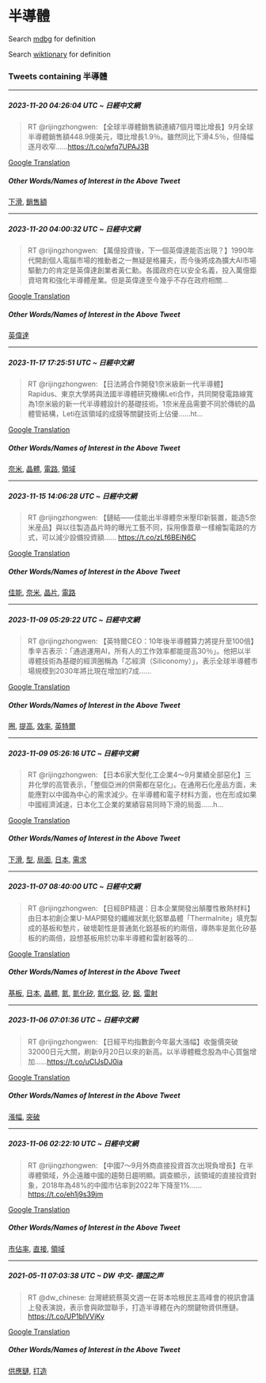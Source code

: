 # 半導體

Search [mdbg](https://www.mdbg.net/chinese/dictionary?page=worddict&wdrst=0&wdqb=半導體) for definition

Search [wiktionary](https://en.wiktionary.org/wiki/半導體) for definition

### Tweets containing 半導體

___
##### 2023-11-20 04:26:04 UTC ~ 日經中文網
> RT @rijingzhongwen: 【全球半導體銷售額連續7個月環比增長】9月全球半導體銷售額448.9億美元，環比增長1.9％。雖然同比下滑4.5％，但降幅逐月收窄……https://t.co/wfq7UPAJ3B

[Google Translation](https://translate.google.com/?hi=en&tab=TT&sl=zh-CN&tl=en&op=translate&text=RT+%40rijingzhongwen%3A+%E3%80%90%E5%85%A8%E7%90%83%E5%8D%8A%E5%B0%8E%E9%AB%94%E9%8A%B7%E5%94%AE%E9%A1%8D%E9%80%A3%E7%BA%8C7%E5%80%8B%E6%9C%88%E7%92%B0%E6%AF%94%E5%A2%9E%E9%95%B7%E3%80%919%E6%9C%88%E5%85%A8%E7%90%83%E5%8D%8A%E5%B0%8E%E9%AB%94%E9%8A%B7%E5%94%AE%E9%A1%8D448.9%E5%84%84%E7%BE%8E%E5%85%83%EF%BC%8C%E7%92%B0%E6%AF%94%E5%A2%9E%E9%95%B71.9%EF%BC%85%E3%80%82%E9%9B%96%E7%84%B6%E5%90%8C%E6%AF%94%E4%B8%8B%E6%BB%914.5%EF%BC%85%EF%BC%8C%E4%BD%86%E9%99%8D%E5%B9%85%E9%80%90%E6%9C%88%E6%94%B6%E7%AA%84%E2%80%A6%E2%80%A6https%3A%2F%2Ft.co%2Fwfq7UPAJ3B)
##### Other Words/Names of Interest in the Above Tweet
[下滑](下滑.md), [銷售額](銷售額.md)
___
##### 2023-11-20 04:00:32 UTC ~ 日經中文網
> RT @rijingzhongwen: 【萬億投資後，下一個英偉達能否出現？】1990年代開創個人電腦市場的推動者之一無疑是格羅夫，而今後將成為擴大AI市場驅動力的肯定是英偉達創業者黃仁勳。各國政府在以安全名義，投入萬億鉅資培育和強化半導體産業。但是英偉達至今幾乎不存在政府相關…

[Google Translation](https://translate.google.com/?hi=en&tab=TT&sl=zh-CN&tl=en&op=translate&text=RT+%40rijingzhongwen%3A+%E3%80%90%E8%90%AC%E5%84%84%E6%8A%95%E8%B3%87%E5%BE%8C%EF%BC%8C%E4%B8%8B%E4%B8%80%E5%80%8B%E8%8B%B1%E5%81%89%E9%81%94%E8%83%BD%E5%90%A6%E5%87%BA%E7%8F%BE%EF%BC%9F%E3%80%911990%E5%B9%B4%E4%BB%A3%E9%96%8B%E5%89%B5%E5%80%8B%E4%BA%BA%E9%9B%BB%E8%85%A6%E5%B8%82%E5%A0%B4%E7%9A%84%E6%8E%A8%E5%8B%95%E8%80%85%E4%B9%8B%E4%B8%80%E7%84%A1%E7%96%91%E6%98%AF%E6%A0%BC%E7%BE%85%E5%A4%AB%EF%BC%8C%E8%80%8C%E4%BB%8A%E5%BE%8C%E5%B0%87%E6%88%90%E7%82%BA%E6%93%B4%E5%A4%A7AI%E5%B8%82%E5%A0%B4%E9%A9%85%E5%8B%95%E5%8A%9B%E7%9A%84%E8%82%AF%E5%AE%9A%E6%98%AF%E8%8B%B1%E5%81%89%E9%81%94%E5%89%B5%E6%A5%AD%E8%80%85%E9%BB%83%E4%BB%81%E5%8B%B3%E3%80%82%E5%90%84%E5%9C%8B%E6%94%BF%E5%BA%9C%E5%9C%A8%E4%BB%A5%E5%AE%89%E5%85%A8%E5%90%8D%E7%BE%A9%EF%BC%8C%E6%8A%95%E5%85%A5%E8%90%AC%E5%84%84%E9%89%85%E8%B3%87%E5%9F%B9%E8%82%B2%E5%92%8C%E5%BC%B7%E5%8C%96%E5%8D%8A%E5%B0%8E%E9%AB%94%E7%94%A3%E6%A5%AD%E3%80%82%E4%BD%86%E6%98%AF%E8%8B%B1%E5%81%89%E9%81%94%E8%87%B3%E4%BB%8A%E5%B9%BE%E4%B9%8E%E4%B8%8D%E5%AD%98%E5%9C%A8%E6%94%BF%E5%BA%9C%E7%9B%B8%E9%97%9C%E2%80%A6)
##### Other Words/Names of Interest in the Above Tweet
[英偉達](英偉達.md)
___
##### 2023-11-17 17:25:51 UTC ~ 日經中文網
> RT @rijingzhongwen: 【日法將合作開發1奈米級新一代半導體】Rapidus、東京大學將與法國半導體研究機構Leti合作，共同開發電路線寬為1奈米級的新一代半導體設計的基礎技術。1奈米産品需要不同於傳統的晶體管結構，Leti在該領域的成膜等關鍵技術上佔優……ht…

[Google Translation](https://translate.google.com/?hi=en&tab=TT&sl=zh-CN&tl=en&op=translate&text=RT+%40rijingzhongwen%3A+%E3%80%90%E6%97%A5%E6%B3%95%E5%B0%87%E5%90%88%E4%BD%9C%E9%96%8B%E7%99%BC1%E5%A5%88%E7%B1%B3%E7%B4%9A%E6%96%B0%E4%B8%80%E4%BB%A3%E5%8D%8A%E5%B0%8E%E9%AB%94%E3%80%91Rapidus%E3%80%81%E6%9D%B1%E4%BA%AC%E5%A4%A7%E5%AD%B8%E5%B0%87%E8%88%87%E6%B3%95%E5%9C%8B%E5%8D%8A%E5%B0%8E%E9%AB%94%E7%A0%94%E7%A9%B6%E6%A9%9F%E6%A7%8BLeti%E5%90%88%E4%BD%9C%EF%BC%8C%E5%85%B1%E5%90%8C%E9%96%8B%E7%99%BC%E9%9B%BB%E8%B7%AF%E7%B7%9A%E5%AF%AC%E7%82%BA1%E5%A5%88%E7%B1%B3%E7%B4%9A%E7%9A%84%E6%96%B0%E4%B8%80%E4%BB%A3%E5%8D%8A%E5%B0%8E%E9%AB%94%E8%A8%AD%E8%A8%88%E7%9A%84%E5%9F%BA%E7%A4%8E%E6%8A%80%E8%A1%93%E3%80%821%E5%A5%88%E7%B1%B3%E7%94%A3%E5%93%81%E9%9C%80%E8%A6%81%E4%B8%8D%E5%90%8C%E6%96%BC%E5%82%B3%E7%B5%B1%E7%9A%84%E6%99%B6%E9%AB%94%E7%AE%A1%E7%B5%90%E6%A7%8B%EF%BC%8CLeti%E5%9C%A8%E8%A9%B2%E9%A0%98%E5%9F%9F%E7%9A%84%E6%88%90%E8%86%9C%E7%AD%89%E9%97%9C%E9%8D%B5%E6%8A%80%E8%A1%93%E4%B8%8A%E4%BD%94%E5%84%AA%E2%80%A6%E2%80%A6ht%E2%80%A6)
##### Other Words/Names of Interest in the Above Tweet
[奈米](奈米.md), [晶體](晶體.md), [電路](電路.md), [領域](領域.md)
___
##### 2023-11-15 14:06:28 UTC ~ 日經中文網
> RT @rijingzhongwen: 【鏈結——佳能出半導體奈米壓印新裝置，能造5奈米産品】與以往製造晶片時的曝光工藝不同，採用像蓋章一樣繪製電路的方式，可以減少設備投資額…… https://t.co/zLf6BEiN6C

[Google Translation](https://translate.google.com/?hi=en&tab=TT&sl=zh-CN&tl=en&op=translate&text=RT+%40rijingzhongwen%3A+%E3%80%90%E9%8F%88%E7%B5%90%E2%80%94%E2%80%94%E4%BD%B3%E8%83%BD%E5%87%BA%E5%8D%8A%E5%B0%8E%E9%AB%94%E5%A5%88%E7%B1%B3%E5%A3%93%E5%8D%B0%E6%96%B0%E8%A3%9D%E7%BD%AE%EF%BC%8C%E8%83%BD%E9%80%A05%E5%A5%88%E7%B1%B3%E7%94%A3%E5%93%81%E3%80%91%E8%88%87%E4%BB%A5%E5%BE%80%E8%A3%BD%E9%80%A0%E6%99%B6%E7%89%87%E6%99%82%E7%9A%84%E6%9B%9D%E5%85%89%E5%B7%A5%E8%97%9D%E4%B8%8D%E5%90%8C%EF%BC%8C%E6%8E%A1%E7%94%A8%E5%83%8F%E8%93%8B%E7%AB%A0%E4%B8%80%E6%A8%A3%E7%B9%AA%E8%A3%BD%E9%9B%BB%E8%B7%AF%E7%9A%84%E6%96%B9%E5%BC%8F%EF%BC%8C%E5%8F%AF%E4%BB%A5%E6%B8%9B%E5%B0%91%E8%A8%AD%E5%82%99%E6%8A%95%E8%B3%87%E9%A1%8D%E2%80%A6%E2%80%A6+https%3A%2F%2Ft.co%2FzLf6BEiN6C)
##### Other Words/Names of Interest in the Above Tweet
[佳能](佳能.md), [奈米](奈米.md), [晶片](晶片.md), [電路](電路.md)
___
##### 2023-11-09 05:29:22 UTC ~ 日經中文網
> RT @rijingzhongwen: 【英特爾CEO：10年後半導體算力將提升至100倍】季辛吉表示：「通過運用AI，所有人的工作效率都能提高30％」。他把以半導體技術為基礎的經濟圈稱為「芯經濟（Siliconomy）」，表示全球半導體市場規模到2030年將比現在增加約7成……

[Google Translation](https://translate.google.com/?hi=en&tab=TT&sl=zh-CN&tl=en&op=translate&text=RT+%40rijingzhongwen%3A+%E3%80%90%E8%8B%B1%E7%89%B9%E7%88%BECEO%EF%BC%9A10%E5%B9%B4%E5%BE%8C%E5%8D%8A%E5%B0%8E%E9%AB%94%E7%AE%97%E5%8A%9B%E5%B0%87%E6%8F%90%E5%8D%87%E8%87%B3100%E5%80%8D%E3%80%91%E5%AD%A3%E8%BE%9B%E5%90%89%E8%A1%A8%E7%A4%BA%EF%BC%9A%E3%80%8C%E9%80%9A%E9%81%8E%E9%81%8B%E7%94%A8AI%EF%BC%8C%E6%89%80%E6%9C%89%E4%BA%BA%E7%9A%84%E5%B7%A5%E4%BD%9C%E6%95%88%E7%8E%87%E9%83%BD%E8%83%BD%E6%8F%90%E9%AB%9830%EF%BC%85%E3%80%8D%E3%80%82%E4%BB%96%E6%8A%8A%E4%BB%A5%E5%8D%8A%E5%B0%8E%E9%AB%94%E6%8A%80%E8%A1%93%E7%82%BA%E5%9F%BA%E7%A4%8E%E7%9A%84%E7%B6%93%E6%BF%9F%E5%9C%88%E7%A8%B1%E7%82%BA%E3%80%8C%E8%8A%AF%E7%B6%93%E6%BF%9F%EF%BC%88Siliconomy%EF%BC%89%E3%80%8D%EF%BC%8C%E8%A1%A8%E7%A4%BA%E5%85%A8%E7%90%83%E5%8D%8A%E5%B0%8E%E9%AB%94%E5%B8%82%E5%A0%B4%E8%A6%8F%E6%A8%A1%E5%88%B02030%E5%B9%B4%E5%B0%87%E6%AF%94%E7%8F%BE%E5%9C%A8%E5%A2%9E%E5%8A%A0%E7%B4%847%E6%88%90%E2%80%A6%E2%80%A6)
##### Other Words/Names of Interest in the Above Tweet
[圈](圈.md), [提高](提高.md), [效率](效率.md), [英特爾](英特爾.md)
___
##### 2023-11-09 05:26:16 UTC ~ 日經中文網
> RT @rijingzhongwen: 【日本6家大型化工企業4～9月業績全部惡化】三井化學的高管表示，「整個亞洲的供需都在惡化」。在通用石化産品方面，未能應對以中國為中心的需求減少。在半導體和電子材料方面，也在形成如果中國經濟減速，日本化工企業的業績容易同時下滑的局面……h…

[Google Translation](https://translate.google.com/?hi=en&tab=TT&sl=zh-CN&tl=en&op=translate&text=RT+%40rijingzhongwen%3A+%E3%80%90%E6%97%A5%E6%9C%AC6%E5%AE%B6%E5%A4%A7%E5%9E%8B%E5%8C%96%E5%B7%A5%E4%BC%81%E6%A5%AD4%EF%BD%9E9%E6%9C%88%E6%A5%AD%E7%B8%BE%E5%85%A8%E9%83%A8%E6%83%A1%E5%8C%96%E3%80%91%E4%B8%89%E4%BA%95%E5%8C%96%E5%AD%B8%E7%9A%84%E9%AB%98%E7%AE%A1%E8%A1%A8%E7%A4%BA%EF%BC%8C%E3%80%8C%E6%95%B4%E5%80%8B%E4%BA%9E%E6%B4%B2%E7%9A%84%E4%BE%9B%E9%9C%80%E9%83%BD%E5%9C%A8%E6%83%A1%E5%8C%96%E3%80%8D%E3%80%82%E5%9C%A8%E9%80%9A%E7%94%A8%E7%9F%B3%E5%8C%96%E7%94%A3%E5%93%81%E6%96%B9%E9%9D%A2%EF%BC%8C%E6%9C%AA%E8%83%BD%E6%87%89%E5%B0%8D%E4%BB%A5%E4%B8%AD%E5%9C%8B%E7%82%BA%E4%B8%AD%E5%BF%83%E7%9A%84%E9%9C%80%E6%B1%82%E6%B8%9B%E5%B0%91%E3%80%82%E5%9C%A8%E5%8D%8A%E5%B0%8E%E9%AB%94%E5%92%8C%E9%9B%BB%E5%AD%90%E6%9D%90%E6%96%99%E6%96%B9%E9%9D%A2%EF%BC%8C%E4%B9%9F%E5%9C%A8%E5%BD%A2%E6%88%90%E5%A6%82%E6%9E%9C%E4%B8%AD%E5%9C%8B%E7%B6%93%E6%BF%9F%E6%B8%9B%E9%80%9F%EF%BC%8C%E6%97%A5%E6%9C%AC%E5%8C%96%E5%B7%A5%E4%BC%81%E6%A5%AD%E7%9A%84%E6%A5%AD%E7%B8%BE%E5%AE%B9%E6%98%93%E5%90%8C%E6%99%82%E4%B8%8B%E6%BB%91%E7%9A%84%E5%B1%80%E9%9D%A2%E2%80%A6%E2%80%A6h%E2%80%A6)
##### Other Words/Names of Interest in the Above Tweet
[下滑](下滑.md), [型](型.md), [局面](局面.md), [日本](日本.md), [需求](需求.md)
___
##### 2023-11-07 08:40:00 UTC ~ 日經中文網
> RT @rijingzhongwen: 【日經BP精選：日本企業開發出顛覆性散熱材料】由日本初創企業U-MAP開發的纖維狀氮化鋁單晶體「Thermalnite」填充製成的基板和墊片，破壞韌性是普通氮化鋁基板的約兩倍，導熱率是氮化矽基板的約兩倍，設想基板用於功率半導體和雷射器等的…

[Google Translation](https://translate.google.com/?hi=en&tab=TT&sl=zh-CN&tl=en&op=translate&text=RT+%40rijingzhongwen%3A+%E3%80%90%E6%97%A5%E7%B6%93BP%E7%B2%BE%E9%81%B8%EF%BC%9A%E6%97%A5%E6%9C%AC%E4%BC%81%E6%A5%AD%E9%96%8B%E7%99%BC%E5%87%BA%E9%A1%9B%E8%A6%86%E6%80%A7%E6%95%A3%E7%86%B1%E6%9D%90%E6%96%99%E3%80%91%E7%94%B1%E6%97%A5%E6%9C%AC%E5%88%9D%E5%89%B5%E4%BC%81%E6%A5%ADU-MAP%E9%96%8B%E7%99%BC%E7%9A%84%E7%BA%96%E7%B6%AD%E7%8B%80%E6%B0%AE%E5%8C%96%E9%8B%81%E5%96%AE%E6%99%B6%E9%AB%94%E3%80%8CThermalnite%E3%80%8D%E5%A1%AB%E5%85%85%E8%A3%BD%E6%88%90%E7%9A%84%E5%9F%BA%E6%9D%BF%E5%92%8C%E5%A2%8A%E7%89%87%EF%BC%8C%E7%A0%B4%E5%A3%9E%E9%9F%8C%E6%80%A7%E6%98%AF%E6%99%AE%E9%80%9A%E6%B0%AE%E5%8C%96%E9%8B%81%E5%9F%BA%E6%9D%BF%E7%9A%84%E7%B4%84%E5%85%A9%E5%80%8D%EF%BC%8C%E5%B0%8E%E7%86%B1%E7%8E%87%E6%98%AF%E6%B0%AE%E5%8C%96%E7%9F%BD%E5%9F%BA%E6%9D%BF%E7%9A%84%E7%B4%84%E5%85%A9%E5%80%8D%EF%BC%8C%E8%A8%AD%E6%83%B3%E5%9F%BA%E6%9D%BF%E7%94%A8%E6%96%BC%E5%8A%9F%E7%8E%87%E5%8D%8A%E5%B0%8E%E9%AB%94%E5%92%8C%E9%9B%B7%E5%B0%84%E5%99%A8%E7%AD%89%E7%9A%84%E2%80%A6)
##### Other Words/Names of Interest in the Above Tweet
[基板](基板.md), [日本](日本.md), [晶體](晶體.md), [氮](氮.md), [氮化矽](氮化矽.md), [氮化鋁](氮化鋁.md), [矽](矽.md), [鋁](鋁.md), [雷射](雷射.md)
___
##### 2023-11-06 07:01:36 UTC ~ 日經中文網
> RT @rijingzhongwen: 【日經平均指數創今年最大漲幅】收盤價突破32000日元大關，刷新9月20日以來的新高。以半導體概念股為中心買盤增加……https://t.co/uClJsDJ0ia

[Google Translation](https://translate.google.com/?hi=en&tab=TT&sl=zh-CN&tl=en&op=translate&text=RT+%40rijingzhongwen%3A+%E3%80%90%E6%97%A5%E7%B6%93%E5%B9%B3%E5%9D%87%E6%8C%87%E6%95%B8%E5%89%B5%E4%BB%8A%E5%B9%B4%E6%9C%80%E5%A4%A7%E6%BC%B2%E5%B9%85%E3%80%91%E6%94%B6%E7%9B%A4%E5%83%B9%E7%AA%81%E7%A0%B432000%E6%97%A5%E5%85%83%E5%A4%A7%E9%97%9C%EF%BC%8C%E5%88%B7%E6%96%B09%E6%9C%8820%E6%97%A5%E4%BB%A5%E4%BE%86%E7%9A%84%E6%96%B0%E9%AB%98%E3%80%82%E4%BB%A5%E5%8D%8A%E5%B0%8E%E9%AB%94%E6%A6%82%E5%BF%B5%E8%82%A1%E7%82%BA%E4%B8%AD%E5%BF%83%E8%B2%B7%E7%9B%A4%E5%A2%9E%E5%8A%A0%E2%80%A6%E2%80%A6https%3A%2F%2Ft.co%2FuClJsDJ0ia)
##### Other Words/Names of Interest in the Above Tweet
[漲幅](漲幅.md), [突破](突破.md)
___
##### 2023-11-06 02:22:10 UTC ~ 日經中文網
> RT @rijingzhongwen: 【中國7～9月外商直接投資首次出現負增長】在半導體領域，外企遠離中國的趨勢日趨明顯。調查顯示，該領域的直接投資對象，2018年為48%的中國市佔率到2022年下降至1%……https://t.co/eh1j9s39jm

[Google Translation](https://translate.google.com/?hi=en&tab=TT&sl=zh-CN&tl=en&op=translate&text=RT+%40rijingzhongwen%3A+%E3%80%90%E4%B8%AD%E5%9C%8B7%EF%BD%9E9%E6%9C%88%E5%A4%96%E5%95%86%E7%9B%B4%E6%8E%A5%E6%8A%95%E8%B3%87%E9%A6%96%E6%AC%A1%E5%87%BA%E7%8F%BE%E8%B2%A0%E5%A2%9E%E9%95%B7%E3%80%91%E5%9C%A8%E5%8D%8A%E5%B0%8E%E9%AB%94%E9%A0%98%E5%9F%9F%EF%BC%8C%E5%A4%96%E4%BC%81%E9%81%A0%E9%9B%A2%E4%B8%AD%E5%9C%8B%E7%9A%84%E8%B6%A8%E5%8B%A2%E6%97%A5%E8%B6%A8%E6%98%8E%E9%A1%AF%E3%80%82%E8%AA%BF%E6%9F%A5%E9%A1%AF%E7%A4%BA%EF%BC%8C%E8%A9%B2%E9%A0%98%E5%9F%9F%E7%9A%84%E7%9B%B4%E6%8E%A5%E6%8A%95%E8%B3%87%E5%B0%8D%E8%B1%A1%EF%BC%8C2018%E5%B9%B4%E7%82%BA48%25%E7%9A%84%E4%B8%AD%E5%9C%8B%E5%B8%82%E4%BD%94%E7%8E%87%E5%88%B02022%E5%B9%B4%E4%B8%8B%E9%99%8D%E8%87%B31%25%E2%80%A6%E2%80%A6https%3A%2F%2Ft.co%2Feh1j9s39jm)
##### Other Words/Names of Interest in the Above Tweet
[市佔率](市佔率.md), [直接](直接.md), [領域](領域.md)
___
##### 2021-05-11 07:03:38 UTC ~ DW 中文- 德国之声
> RT @dw_chinese: 台灣總統蔡英文週一在哥本哈根民主高峰會的視訊會議上發表演說，表示會與歐盟聯手，打造半導體在內的關鍵物資供應鏈。https://t.co/UP1blVVjKy

[Google Translation](https://translate.google.com/?hi=en&tab=TT&sl=zh-CN&tl=en&op=translate&text=RT+%40dw_chinese%3A+%E5%8F%B0%E7%81%A3%E7%B8%BD%E7%B5%B1%E8%94%A1%E8%8B%B1%E6%96%87%E9%80%B1%E4%B8%80%E5%9C%A8%E5%93%A5%E6%9C%AC%E5%93%88%E6%A0%B9%E6%B0%91%E4%B8%BB%E9%AB%98%E5%B3%B0%E6%9C%83%E7%9A%84%E8%A6%96%E8%A8%8A%E6%9C%83%E8%AD%B0%E4%B8%8A%E7%99%BC%E8%A1%A8%E6%BC%94%E8%AA%AA%EF%BC%8C%E8%A1%A8%E7%A4%BA%E6%9C%83%E8%88%87%E6%AD%90%E7%9B%9F%E8%81%AF%E6%89%8B%EF%BC%8C%E6%89%93%E9%80%A0%E5%8D%8A%E5%B0%8E%E9%AB%94%E5%9C%A8%E5%85%A7%E7%9A%84%E9%97%9C%E9%8D%B5%E7%89%A9%E8%B3%87%E4%BE%9B%E6%87%89%E9%8F%88%E3%80%82https%3A%2F%2Ft.co%2FUP1blVVjKy)
##### Other Words/Names of Interest in the Above Tweet
[供應鏈](供應鏈.md), [打造](打造.md)
